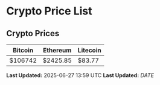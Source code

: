 # Crypto Price List

## Crypto Prices
| Bitcoin | Ethereum | Litecoin |
| ------- | -------- | -------- |
| $106742 | $2425.85 | $83.77 |
**Last Updated:** 2025-06-27 13:59 UTC
**Last Updated:** $DATE$
